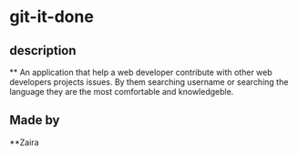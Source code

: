 # git-it-done

## description 
** An application that help a web developer contribute with other web developers projects issues. By them searching username or searching the language they are the most comfortable and knowledgeble.

## Made by
**Zaira
